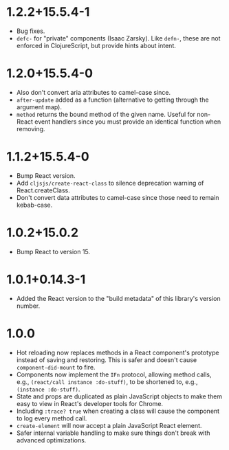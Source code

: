 # 1.2.2+15.5.4-1

- Bug fixes.
- `defc-` for "private" components (Isaac Zarsky). Like `defn-`, these are not enforced in ClojureScript, but provide hints about intent.

# 1.2.0+15.5.4-0

- Also don't convert aria attributes to camel-case since.
- `after-update` added as a function (alternative to getting through the argument map).
- `method` returns the bound method of the given name. Useful for non-React event handlers since
  you must provide an identical function when removing.

# 1.1.2+15.5.4-0

- Bump React version.
- Add `cljsjs/create-react-class` to silence deprecation warning of React.createClass.
- Don't convert data attributes to camel-case since those need to remain kebab-case.

# 1.0.2+15.0.2

- Bump React to version 15.

# 1.0.1+0.14.3-1

- Added the React version to the "build metadata" of this library's version number.

# 1.0.0

- Hot reloading now replaces methods in a React component's prototype instead of saving and
  restoring. This is safer and doesn't cause `component-did-mount` to fire.
- Components now implement the `IFn` protocol, allowing method calls, e.g.,
  `(react/call instance :do-stuff)`, to be shortened to, e.g., `(instance :do-stuff)`.
- State and props are duplicated as plain JavaScript objects to make them easy to view in React's
  developer tools for Chrome.
- Including `:trace? true` when creating a class will cause the component to log every method call.
- `create-element` will now accept a plain JavaScript React element.
- Safer internal variable handling to make sure things don't break with advanced optimizations.
